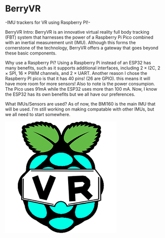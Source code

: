# BerryVR
-IMU trackers for VR using Raspberry PI!-

BerryVR Intro:
BerryVR is an innovative virtual reality full body tracking (FBT) system that harnesses the power of a Raspberry Pi Pico combined with an inertial measurement unit (IMU). Although this forms the cornerstone of the technology, BerryVR offers a gateway that goes beyond these basic components.

  Why use a Raspberry Pi?
   Using a Raspberry Pi instead of an ESP32 has many benefits, such as it supports additional interfaces, including 2 × I2C, 2 × SPI, 16 × PWM channels, and 2 × UART. Another reason I chose the Raspberry PI pico is that it has 40 pins! (26 are GPIO). this means it will have more room for more sensors! Also to note is the power consumpion. The Pico uses 91mA while the ESP32 uses more than 100 mA. Now, I know the ESP32 has its own benefits but we all have our preferences. 


  What IMUs/Sensors are used?
    As of now, the BMI160 is the main IMU that will be used. I'm still working on making compatable with other IMUs, but we all need to start somewhere. 

  ![alt text](https://github.com/michael01274/BerryVR/blob/main/BerryVR.png?raw=true) 


